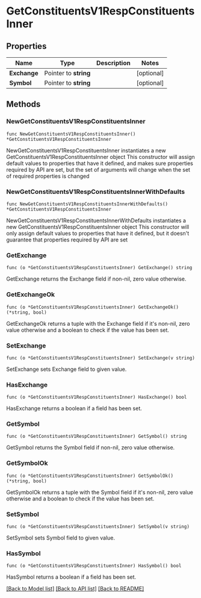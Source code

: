 # GetConstituentsV1RespConstituentsInner

## Properties

Name | Type | Description | Notes
------------ | ------------- | ------------- | -------------
**Exchange** | Pointer to **string** |  | [optional] 
**Symbol** | Pointer to **string** |  | [optional] 

## Methods

### NewGetConstituentsV1RespConstituentsInner

`func NewGetConstituentsV1RespConstituentsInner() *GetConstituentsV1RespConstituentsInner`

NewGetConstituentsV1RespConstituentsInner instantiates a new GetConstituentsV1RespConstituentsInner object
This constructor will assign default values to properties that have it defined,
and makes sure properties required by API are set, but the set of arguments
will change when the set of required properties is changed

### NewGetConstituentsV1RespConstituentsInnerWithDefaults

`func NewGetConstituentsV1RespConstituentsInnerWithDefaults() *GetConstituentsV1RespConstituentsInner`

NewGetConstituentsV1RespConstituentsInnerWithDefaults instantiates a new GetConstituentsV1RespConstituentsInner object
This constructor will only assign default values to properties that have it defined,
but it doesn't guarantee that properties required by API are set

### GetExchange

`func (o *GetConstituentsV1RespConstituentsInner) GetExchange() string`

GetExchange returns the Exchange field if non-nil, zero value otherwise.

### GetExchangeOk

`func (o *GetConstituentsV1RespConstituentsInner) GetExchangeOk() (*string, bool)`

GetExchangeOk returns a tuple with the Exchange field if it's non-nil, zero value otherwise
and a boolean to check if the value has been set.

### SetExchange

`func (o *GetConstituentsV1RespConstituentsInner) SetExchange(v string)`

SetExchange sets Exchange field to given value.

### HasExchange

`func (o *GetConstituentsV1RespConstituentsInner) HasExchange() bool`

HasExchange returns a boolean if a field has been set.

### GetSymbol

`func (o *GetConstituentsV1RespConstituentsInner) GetSymbol() string`

GetSymbol returns the Symbol field if non-nil, zero value otherwise.

### GetSymbolOk

`func (o *GetConstituentsV1RespConstituentsInner) GetSymbolOk() (*string, bool)`

GetSymbolOk returns a tuple with the Symbol field if it's non-nil, zero value otherwise
and a boolean to check if the value has been set.

### SetSymbol

`func (o *GetConstituentsV1RespConstituentsInner) SetSymbol(v string)`

SetSymbol sets Symbol field to given value.

### HasSymbol

`func (o *GetConstituentsV1RespConstituentsInner) HasSymbol() bool`

HasSymbol returns a boolean if a field has been set.


[[Back to Model list]](../README.md#documentation-for-models) [[Back to API list]](../README.md#documentation-for-api-endpoints) [[Back to README]](../README.md)


